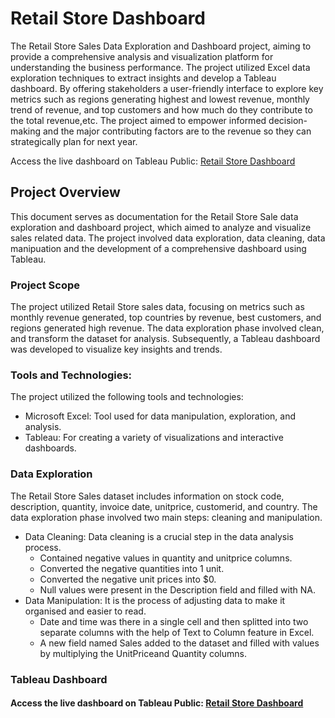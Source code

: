 # Retail Store Dashboard
The Retail Store Sales Data Exploration and Dashboard project, aiming to provide a comprehensive analysis and visualization platform for understanding the business performance. The project utilized Excel data exploration techniques to extract insights and develop a Tableau dashboard. By offering stakeholders a user-friendly interface to explore key metrics such as regions generating highest and lowest revenue, monthly trend of revenue, and top customers and how much do they contribute to the total revenue,etc. The project aimed to empower informed decision-making and the major contributing factors are to the revenue so they can strategically plan for next year.

Access the live dashboard on Tableau Public: [Retail Store Dashboard](https://public.tableau.com/app/profile/mohammed.fazil.c/viz/RetailStoreSalesDashboard_17085384301970/Dashboard2?publish=yes)
## Project Overview
This document serves as documentation for the Retail Store Sale data exploration and dashboard project, which aimed to analyze and visualize sales related data. The project involved data exploration, data cleaning, data manipuation and the development of a comprehensive dashboard using Tableau.
### Project Scope
The project utilized Retail Store sales data, focusing on metrics such as monthly revenue generated, top countries by revenue, best customers, and regions generated high revenue. The data exploration phase involved clean, and transform the dataset for analysis. Subsequently, a Tableau dashboard was developed to visualize key insights and trends.
### Tools and Technologies:
The project utilized the following tools and technologies:
* Microsoft Excel: Tool used for data manipulation, exploration, and analysis.
* Tableau: For creating a variety of visualizations and interactive dashboards.
### Data Exploration
The Retail Store Sales dataset includes information on stock code, description, quantity, invoice date, unitprice, customerid, and country. The data exploration phase involved two main steps: cleaning and manipulation.
* Data Cleaning: Data cleaning is a crucial step in the data analysis process.
   - Contained negative values in quantity and unitprice columns.
   - Converted the negative quantities into 1 unit.
   - Converted the negative unit prices into $0.
   - Null values were present in the Description field and filled with NA.
* Data Manipulation: It is the process of adjusting data to make it organised and easier to read.
  - Date and time was there in a single cell and then splitted into two separate columns with the help of Text to Column feature in Excel.
  - A new field named Sales added to the dataset and filled with values by multiplying the UnitPriceand Quantity columns.
### Tableau Dashboard
#### Access the live dashboard on Tableau Public: [Retail Store Dashboard](https://public.tableau.com/app/profile/mohammed.fazil.c/viz/RetailStoreSalesDashboard_17085384301970/Dashboard2?publish=yes)

